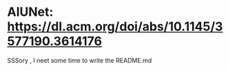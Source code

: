 # AIUNet: https://dl.acm.org/doi/abs/10.1145/3577190.3614176
 SSSory , I neet some time to write the README.md
 
